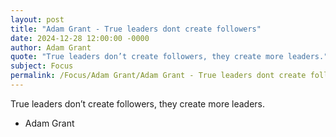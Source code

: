 ```yaml
---
layout: post
title: "Adam Grant - True leaders dont create followers"
date: 2024-12-28 12:00:00 -0000
author: Adam Grant
quote: "True leaders don’t create followers, they create more leaders."
subject: Focus
permalink: /Focus/Adam Grant/Adam Grant - True leaders dont create followers
---
```


True leaders don’t create followers, they create more leaders.

- Adam Grant
